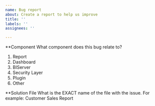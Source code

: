 ```yaml
---
name: Bug report
about: Create a report to help us improve
title: ''
labels: ''
assignees: ''

---
```


**Component
What component does this bug relate to?
1. Report
2. Dashboard
3. BIServer
4. Security Layer
5. Plugin
6. Other

**Solution File
What is the EXACT name of the file with the issue. For example: Customer Sales Report
